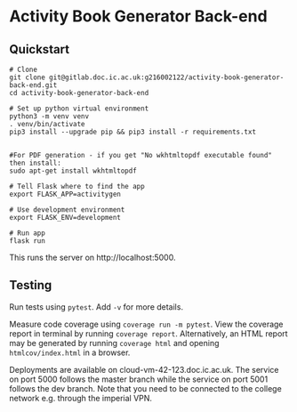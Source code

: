 # Activity Book Generator Back-end

## Quickstart

```shell
# Clone
git clone git@gitlab.doc.ic.ac.uk:g216002122/activity-book-generator-back-end.git
cd activity-book-generator-back-end

# Set up python virtual environment
python3 -m venv venv
. venv/bin/activate
pip3 install --upgrade pip && pip3 install -r requirements.txt


#For PDF generation - if you get "No wkhtmltopdf executable found" then install:
sudo apt-get install wkhtmltopdf

# Tell Flask where to find the app
export FLASK_APP=activitygen

# Use development environment
export FLASK_ENV=development

# Run app
flask run
```
This runs the server on http://localhost:5000.

## Testing

Run tests using `pytest`. Add `-v` for more details.

Measure code coverage using `coverage run -m pytest`.
View the coverage report in terminal by running `coverage report`. Alternatively, an HTML report may be generated by running `coverage html` and opening `htmlcov/index.html` in a browser.

Deployments are available on cloud-vm-42-123.doc.ic.ac.uk. The service on port 5000 follows the master branch while the service on port 5001 follows the dev branch.
Note that you need to be connected to the college network e.g. through the imperial VPN.
